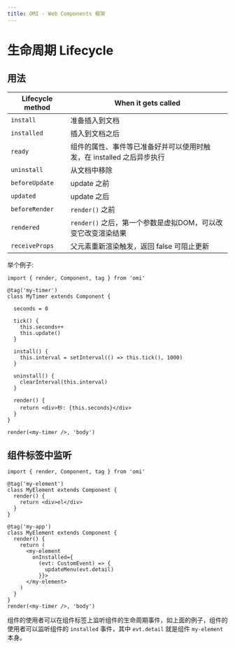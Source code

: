 ```yaml
---
title: OMI - Web Components 框架
---
```


# 生命周期 Lifecycle

## 用法

| Lifecycle method | When it gets called                          |
| ---------------- | -------------------------------------------- |
| `install`        | 准备插入到文档 |
| `installed`      | 插入到文档之后 |
| `ready`      | 组件的属性、事件等已准备好并可以使用时触发，在 installed 之后异步执行 |
| `uninstall`      | 从文档中移除                 |
| `beforeUpdate`   |  update 之前                          |
| `updated`        |  update 之后                       |
| `beforeRender`   |  `render()` 之前                         |
| `rendered`   |  `render()` 之后，第一个参数是虚拟DOM，可以改变它改变渲染结果    |
| `receiveProps`   | 父元素重新渲染触发，返回 false 可阻止更新       |

举个例子:

```tsx
import { render, Component, tag } from 'omi'

@tag('my-timer')
class MyTimer extends Component {

  seconds = 0

  tick() {
    this.seconds++
    this.update()
  }

  install() {
    this.interval = setInterval(() => this.tick(), 1000)
  }

  uninstall() {
    clearInterval(this.interval)
  }

  render() {
    return <div>秒: {this.seconds}</div>
  }
}

render(<my-timer />, 'body')
```

## 组件标签中监听

```tsx
import { render, Component, tag } from 'omi'

@tag('my-element')
class MyElement extends Component {
  render() {
    return <div>el</div>
  }
}

@tag('my-app')
class MyElement extends Component {
  render() {
    return (
      <my-element
        onInstalled={
          (evt: CustomEvent) => {
            updateMenu(evt.detail)
          }}>
      </my-element>
    )
  }
}
render(<my-timer />, 'body')
```

组件的使用者可以在组件标签上监听组件的生命周期事件，如上面的例子，组件的使用者可以监听组件的 `installed` 事件，其中 `evt.detail` 就是组件 `my-element` 本身。